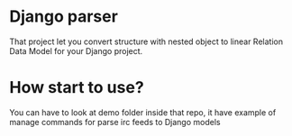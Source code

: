 # Django parser
That project let you convert structure with nested 
object to linear Relation Data Model for your Django project.
 
# How start to use?
You can have to look at demo folder inside that repo, 
it have example of manage commands for parse irc feeds to Django models
